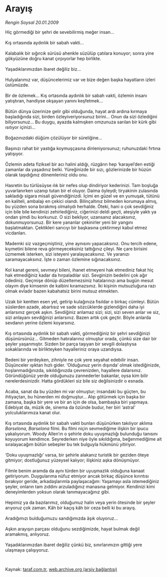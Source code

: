 # Arayış

*Rengin Soysal 20.01.2009*

<div class="taraf_structure_2col_1zq">
<div class="margen_n">



 <p>Hiç görmediği bir şehri de sevebilirmiş meğer insan... <br/><br/>Kış ortasında aydınlık bir sabah vakti... <br/><br/>Kalabalık bir sığırcık sürüsü ahenkle süzülüp çatılara konuyor; sonra yine gökyüzüne doğru kanat çırpıyorlar hep birlikte. <br/><br/>Yaşadıklarımızdan ibaret değiliz biz... <br/><br/>Hulyalarımız var, düşüncelerimiz var ve bize değen başka hayatların izleri üstümüzde. <br/><br/>Bir de özlemek... Kış ortasında aydınlık bir sabah vakti, özlemin insanı yatıştıran, handiyse okşayan yanını keşfetmek... <br/><br/>Bütün dünya üzerinize gelir gibi olduğunda, hayat ardı ardına kırmaya başladığında sizi, birden özleyiveriyorsunuz birini... Onun da sizi özlediğini biliyorsunuz... Bu duygu, ayazda kalmışken omzunuza sarılan bir kürk gibi ısıtıyor içinizi... <br/><br/>Boğazınızdaki düğüm çözülüyor bir süreliğine... <br/><br/>Başınızı rahat bir yastığa koymuşçasına dinleniyorsunuz; ruhunuzdaki fırtına yatışıyor. <br/><br/>Özlemin adeta fiziksel bir acı halini aldığı, rüzgârın hep ‘karayel’den estiği zamanlar da yaşadınız belki. Yüreğinizde bir sızı, gözlerinizde bir hüzün olarak taşıdığınız dönemleriniz oldu onu. <br/><br/>Hasretin bu türlüsüyse ılık bir nefes olup dindiriyor kederinizi. Tam boşluğa yuvarlanırken uzanıp tutan bir el oluyor. Daima öyleydi; tiryakinin zulasında sakladığı sigara misali güvendiğinizdi. İçimi en güzel ve en yumuşak, tütünü en kaliteli, ambalajı en çekici olandı. Bilinçaltınız bilmeden korumaya almış, bu yüzden sona bırakmış olmalıydı herhalde. Öteki, hani o çok sevdiğiniz için bile bile kendinizi zehirlediğiniz, ciğerinizi deldi geçti, ateşiyle yaktı ya ondan şimdi bu korkunuz. O sizi bekliyor, uzansanız alacaksınız, dokunmuyorsunuz. Bir kere yananlar çekinirler yeni bir yangını başlatmaktan. Çektikleri sancıyı bir başkasına çektirmeyi kabul etmez vicdanları. <br/><br/>Mademki siz vazgeçmiştiniz, yine aynısını yapacaksınız. Onu tercih edene, kıymetini bilene reva görmeyeceksiniz tattığınız çileyi. Ne çare birisini üzmemek isterken, sizi isteyeni yaralayacaksınız. Ve yaranızı saramayacaksınız. İşte o zaman özlemine sığınacaksınız. <br/><br/>Kol kanat gereni, sevmeyi bileni, ihanet etmeyeni hak etmediniz fakat hiç hak etmediğiniz kadar da hırpaladılar sizi. Sevginizin bedelini çok ağır ödediniz. Geçmişe dönüp düzeltemezsiniz hatalarınızı ama bugün mesut olayım diye kimsenin de kalbini kıramazsınız. İki kişinin mutsuzluğuna razı olmak evladır bazen kabahatsiz birini mutsuz etmekten. <br/><br/>Uzak bir kentten esen yel, getirip kulağınıza fısıldar o birkaç cümleyi. Bütün süslerden azade, abartısız ve sade sözcüklerde gizlendiğini daha iyi anlarsınız gerçek aşkın. Sevdiğiniz anlamaz sizi; sizi, sizi seven anlar ve siz, sizi anlayanı sevdiğinizi anlarsınız. Bazen artık çok geçtir. Böyle anlarda sevdanın yerine özlemi koyarsınız. <br/><br/>Kış ortasında aydınlık bir sabah vakti, görmediğiniz bir şehri sevdiğinizi düşünürsünüz... Gitmeden hatıralarınız olmuştur orada, çünkü size dair bir şeyler yaşanmıştır. Sizden bir parça taşıyan bir sevgili dolaştıysa sokaklarında ve birlikteyken hayalleriniz oraya uzandıysa. <br/><br/>Bedeni bir yerdeyken, zihniyle ne çok yere seyahat edebilir insan. Düşünceler ışıktan hızlı gider. ‘Olduğunuz yerin dışında’ olmak istediğinizde, hoşlanmadığınızda, sıkıldığınızda çevrenizden, hayallere dalarsınız. Göründüğünüz yerde olduğunuzu zannederler bakanlar, oysa kim bilir nerelerdesinizdir. Hatta gördükleri siz bile siz değilsinizdir o esnada. <br/><br/>Acaba, sanat da bu yüzden mi var olmuştur; insandaki bu güçten, bu ihtiyaçtan, bu hünerden mi doğmuştur... Alıp götürmek için başka bir zamana, başka bir yere ve bir an için de olsa, bambaşka biri yapmaya. Edebiyat da, müzik de, sinema da özünde budur, her biri ‘astral’ yolculuklarımıza kanat olur. <br/><br/>Kış ortasında aydınlık bir sabah vakti bunları düşünürken takılıyor aklıma <i>Barselona, Barselona</i> filmi. Bu filmi niçin sevmediğime ilişkin bir ipucu yakalıyorum. Woody Allen’ın o şehirle doku uyuşmazlığı bulunduğu tanısını koyuyorum kendimce. Seyrederken niye öyle sıkıldığıma, beğenmediğime ait sıralayacağım bütün sebepler bu tek bulguyla hükmünü yitiriyor. <br/><br/>‘Doku uyuşmazlığı’ varsa, bir şehirle alakanız turistik bir geziden öteye gitmiyor; dostluğunuz yüzeysel kalıyor; ilişkiniz aşka dönüşmüyor. <br/><br/>Filmle benim aramda da aynı türden bir uyuşmazlık olduğuna kanaat getiriyorum. Duygularıma nüfuz etmiyor ancak birkaç düşünce kırıntısı bırakıyor geride, arkadaşlarımla paylaşacağım: Yaşamayı asla istemediğiniz şeyler, onların tam zıddını arzuladığınız manasına gelmiyor. Kendinizi kimi deneyimlerden yoksun olarak tanımayacağınız gibi. <br/><br/>Hepimiz ya da bazılarımız, olduğumuz halin veya yerin ötesinde bir şeyler arıyoruz çok zaman. Kâh bir kaçış kâh bir ceza belli ki bu arayış. <br/><br/>Aradığımızı bulduğumuzu sandığımızda âşık oluyoruz... <br/><br/>Aşkın arayışın parçası olduğunu sezdiğimizde, hayat bulmak değil aramakmış, anlıyoruz. <br/><br/>Yaşadıklarımızdan ibaret değiliz çünkü biz, sınırlarımızın gittiği yere ulaşmaya çalışıyoruz.</p>

<br/>


<div id="taraf_not">
</div>

</div>


</div>

Kaynak: [taraf.com.tr](http://www.taraf.com.tr:80/makale/3634.htm), [web.archive.org (arşiv bağlantısı)](http://web.archive.org/web/20090305150312/http://www.taraf.com.tr:80/makale/3634.htm)
